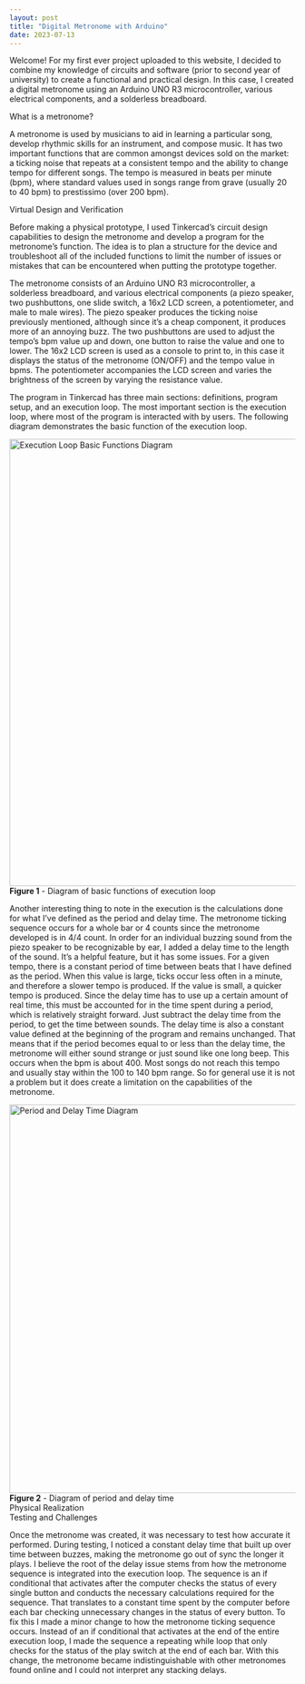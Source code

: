 ```yaml
---
layout: post
title: "Digital Metronome with Arduino"
date: 2023-07-13
---
```

<div class="post">
  <div class="post-intro">
    <p>
    Welcome! For my first ever project uploaded to this website, I decided to combine my knowledge of circuits and software (prior to second year of university) to       create a functional and practical design. In this case, I created a digital metronome using an Arduino UNO R3 microcontroller, various electrical components, and     a solderless breadboard.
    </p>
  </div>
  <div class="post-header">What is a metronome?</div>
  <div class="post-content">
    <p>
      A metronome is used by musicians to aid in learning a particular song, develop rhythmic skills for an instrument, and compose music. It has two important functions that are common amongst devices sold on the market: a ticking noise that repeats at a consistent tempo and the ability to change tempo for different songs. The tempo is measured in beats per minute (bpm), where standard values used in songs range from grave (usually 20 to 40 bpm) to prestissimo (over 200 bpm).
    </p>
  </div>
  <div class="post-header">Virtual Design and Verification</div>
  <div class="post-content">
    <p>
     Before making a physical prototype, I used Tinkercad’s circuit design capabilities to design the metronome and develop a program for the metronome’s function. The idea is to plan a structure for the device and troubleshoot all of the included functions to limit the number of issues or mistakes that can be encountered when putting the prototype together.
    </p>
  </div>
  <div class="post-content">
    <p>
     The metronome consists of an Arduino UNO R3 microcontroller, a solderless breadboard, and various electrical components (a piezo speaker, two pushbuttons, one slide switch, a 16x2 LCD screen, a potentiometer, and male to male wires). The piezo speaker produces the ticking noise previously mentioned, although since it’s a cheap component, it produces more of an annoying buzz. The two pushbuttons are used to adjust the tempo’s bpm value up and down, one button to raise the value and one to lower. The 16x2 LCD screen is used as a console to print to, in this case it displays the status of the metronome (ON/OFF) and the tempo value in bpms. The potentiometer accompanies the LCD screen and varies the brightness of the screen by varying the resistance value.
    </p>
  </div>
  <div class="post-content">
    <p>
     The program in Tinkercad has three main sections: definitions, program setup, and an execution loop. The most important section is the execution loop, where most of the program is interacted with by users. The following diagram demonstrates the basic function of the execution loop.
    </p>
  </div>
  <img src="{{ site.baseurl }}images/metronome post picture 2.png" alt="Execution Loop Basic Functions Diagram" width="788" length="553.5">
  <div class="figure-name"><b>Figure 1</b> - Diagram of basic functions of execution loop</div>
  <div class="post-content">
    <p>
     Another interesting thing to note in the execution is the calculations done for what I’ve defined as the period and delay time. The metronome ticking sequence occurs for a whole bar or 4 counts since the metronome developed is in 4/4 count. In order for an individual buzzing sound from the piezo speaker to be recognizable by ear, I added a delay time to the length of the sound. It’s a helpful feature, but it has some issues. For a given tempo, there is a constant period of time between beats that I have defined as the period. When this value is large, ticks occur less often in a minute, and therefore a slower tempo is produced. If the value is small, a quicker tempo is produced. Since the delay time has to use up a certain amount of real time, this must be accounted for in the time spent during a period, which is relatively straight forward. Just subtract the delay time from the period, to get the time between sounds. The delay time is also a constant value defined at the beginning of the program and remains unchanged. That means that if the period becomes equal to or less than the delay time, the metronome will either sound strange or just sound like one long beep. This occurs when the bpm is about 400. Most songs do not reach this tempo and usually stay within the 100 to 140 bpm range. So for general use it is not a problem but it does create a limitation on the capabilities of the metronome.
    </p>
  </div>
  <img src="{{ site.baseurl }}images/metronome post picture 1.png" alt="Period and Delay Time Diagram" width="685" length="299">
  <div class="figure-name"><b>Figure 2</b> - Diagram of period and delay time</div>
  <div class="post-header">Physical Realization</div>
  <div class="post-header">Testing and Challenges</div>
  <div class="post-content">
    <p>
     Once the metronome was created, it was necessary to test how accurate it performed. During testing, I noticed a constant delay time that built up over time between buzzes, making the metronome go out of sync the longer it plays. I believe the root of the delay issue stems from how the metronome sequence is integrated into the execution loop. The sequence is an if conditional that activates after the computer checks the status of every single button and conducts the necessary calculations required for the sequence. That translates to a constant time spent by the computer before each bar checking unnecessary changes in the status of every button. To fix this I made a minor change to how the metronome ticking sequence occurs. Instead of an if conditional that activates at the end of the entire execution loop, I made the sequence a repeating while loop that only checks for the status of the play switch at the end of each bar. With this change, the metronome became indistinguishable with other metronomes found online and I could not interpret any stacking delays.
    </p>
  </div>
</div>



